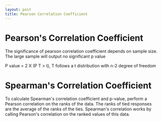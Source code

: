 ```yaml
---
layout: post
title: Pearson Correlation Coefficient
---
```


# Pearson's Correlation Coefficient

The significance of pearson correlation coefficient depends on sample size.
The large sample will output no significant p value 

P value = 2 X (P T > t), T follows a t distribution with n-2 degree of freedom

# Spearman's Correlation Coefficient

To calculate Spearman's correlation coefficient and p-value, perform a Pearson correlation on the ranks of the data. The ranks of tied responses are the average of the ranks of the ties. 
Spearman's correlation works by calling Pearson's correlation on the ranked values of this data.




